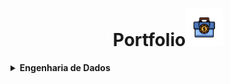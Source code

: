 <h1 align="center">Portfolio<img src="https://github.com/tiagowk/portfolio/blob/main/icon/portfolio-icon.png" alt="Image" height="60" width="60"></h1>

<!-- Engenharia de Dados -->
<details>
    <summary><strong>Engenharia de Dados</strong></summary>
    <br />
    <div align="left">
        <!-- Projetos de Estudo -->
        <h3>Projetos de Estudo</h3>
        - <a href="https://github.com/tiagowk/portfolio/tree/main/data_engineering/study/digital_innovation_one/banco_carrefour_data_engineer/project/data_analytics_with_python_and_pandas/README.md">Análise de Dados com Python e Pandas</a></td>
    </div>
</details>            
<!-- Engenharia de Dados -->
